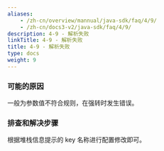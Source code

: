 ```yaml
---
aliases:
    - /zh-cn/overview/mannual/java-sdk/faq/4/9/
    - /zh-cn/docs3-v2/java-sdk/faq/4/9/
description: 4-9 - 解析失败
linkTitle: 4-9 - 解析失败
title: 4-9 - 解析失败
type: docs
weight: 9
---
```







### 可能的原因

一般为参数值不符合规则，在强转时发生错误。

### 排查和解决步骤

根据堆栈信息提示的 key 名称进行配置修改即可。